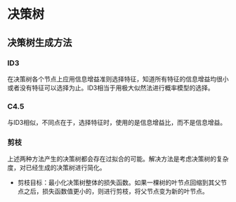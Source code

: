# 决策树
## 决策树生成方法
### ID3
在决策树各个节点上应用信息增益准则选择特征，知道所有特征的信息增益均很小或者没有特征可以选择为止。ID3相当于用极大似然法进行概率模型的选择。
### C4.5
与ID3相似，不同点在于，选择特征时，使用的是信息增益比，而不是信息增益。
### 剪枝
上述两种方法产生的决策树都会存在过拟合的可能。解决方法是考虑决策树的复杂度，对已经生成的决策树进行简化。
* 剪枝目标：最小化决策树整体的损失函数。如果一棵树的叶节点回缩到其父节点之后，损失函数值更小的，则进行剪枝，将父节点变为新的叶节点。